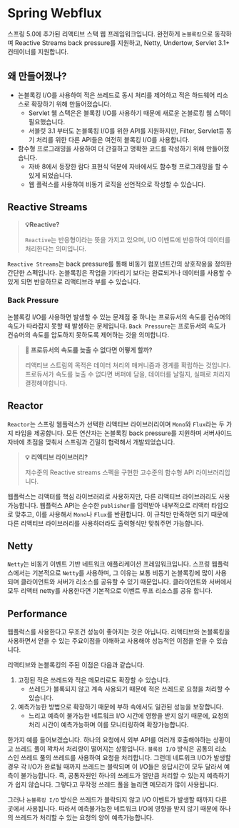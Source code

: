 # Spring Webflux

스프링 5.0에 추가된 리액티브 스택 웹 프레임워크입니다. 완전하게 `논블록킹`으로 동작하며 Reactive Streams back pressure를 지원하고, Netty,
Undertow, Servlet 3.1+ 컨테이너를 지원합니다.

## 왜 만들어졌나?

- 논블록킹 I/O를 사용하여 적은 쓰레드로 동시 처리를 제어하고 적은 하드웨어 리소스로 확장하기 위해 만들어졌습니다.
    - Servlet 웹 스택은은 블록킹 I/O를 사용하기 때문에 새로운 논블로킹 웹 스택이 필요했습니다.
    - 서블릿 3.1 부터도 논블록킹 I/O를 위한 API를 지원하지만, Filter, Servlet등 동기 처리를 위한 다른 API들은 여전히 블록킹 I/O를 사용합니다.
- 함수형 프로그래밍을 사용하여 더 간결하고 명확한 코드를 작성하기 위해 만들어졌습니다.
    - 자바 8에서 등장한 람다 표현식 덕분에 자바에서도 함수형 프로그래밍을 할 수 있게 되었습니다.
    - 웹 플럭스를 사용하여 비동기 로직을 선언적으로 작성할 수 있습니다.

## Reactive Streams

> **💡Reactive?**
>
> `Reactive`는 반응형이라는 뜻을 가지고 있으며, I/O 이벤트에 반응하여 데이터를 처리한다는 의미입니다.

`Reactive Streams`는 back pressure를 통해 비동기 컴포넌트간의 상호작용을 정의한 간단한 스펙입니다.
논블록킹은 작업을 기다리기 보다는 완료되거나 데이터를 사용할 수 있게 되면 반응하므로 리액티브라 부를 수 있습니다.

### Back Pressure

논블록킹 I/O를 사용하면 발생할 수 있는 문제점 중 하나는 프로듀서의 속도를 컨슈머의 속도가 따라잡지 못할 때 발생하는 문제입니다.
`Back Pressure`는 프로듀서의 속도가 컨슈머의 속도를 압도하지 못하도록 제어하는 것을 의미합니다.

> **🚧 프로듀서의 속도를 늦출 수 없다면 어떻게 할까?**
>
> 리액티브 스트림의 목적은 데이터 처리의 매커니즘과 경계를 확립하는 것입니다. 프로듀서가 속도를 늦출 수 없다면 버퍼에 담을, 데이터를 날릴지, 실패로 처리지 결정해야합니다.

## Reactor 
`Reactor`는 스프링 웹플럭스가 선택한 리액티브 라이브러리이며 `Mono`와 `Flux`라는 두 가지 타입을 제공합니다.
모든 연산자는 논블록킹 back pressure를 지원하며 서버사이드 자바에 초점을 맞춰서 스프링과 긴밀히 협력해서 개발되었습니다.

> **💡 리액티브 라이브러리?**
> 
> 저수준의 Reactive streams 스펙을 구현한 고수준의 함수형 API 라이브러리입니다.

웹플럭스는 리액터를 핵심 라이브러리로 사용하지만, 다른 리액티브 라이브러리도 사용가능합니다.
웹플럭스 API는 순수한 `publisher`를 입력받아 내부적으로 리액터 타입으로 맞추고, 이를 사용해서 `Mono`나 `Flux`를 반환합니다.
이 규칙만 만족하면 되기 때문에 다른 리액티브 라이브러리를 사용하더라도 출력형식만 맞춰주면 가능합니다.

## Netty
`Netty`는 비동기 이벤트 기반 네트워크 애플리케이션 프레임워크입니다.
스프링 웹플럭스에서는 기본적으로 `Netty`를 사용하며, 그 이유는 보통 비동기 논블록킹에 많이 사용되며 클라이언트와 서버가 리소스를 공유할 수 있기 때문입니다.
클라이언트와 서버에서 모두 리액터 netty를 사용한다면 기본적으로 이벤트 루프 리소스를 공유 합니다.

## Performance
웹플럭스를 사용한다고 무조건 성능이 좋아지는 것은 아닙니다. 리액티브와 논블록킹을 사용하면서 얻을 수 있는 주요이점을 이해하고 사용해야 성능적인 이점을 얻을 수 있습니다.

리액티브와 논블록킹의 주된 이점은 다음과 같습니다.
1. 고정된 적은 쓰레드와 적은 메모리로도 확장할 수 있습니다.
    - 쓰레드가 블록되지 않고 계속 사용되기 때문에 적은 쓰레드로 요청을 처리할 수 있습니다.
2. 예측가능한 방법으로 확장하기 때문에 부하 속에서도 일관된 성능을 보장합니다.
    - 느리고 예측이 불가능한 네트워크 I/O 시간에 영향을 받지 않기 때문에, 요청의 처리 시간이 예측가능하며 이를 모니터링하여 확장가능합니다.

한가지 예를 들어보겠습니다. 하나의 요청에서 외부 API를 여러개 호출해야하는 상황이고 쓰레드 풀이 꽉차서 처리량이 떨어지는 상황입니다.
`블록킹 I/O` 방식은 공통의 리소스인 쓰레드 풀의 쓰레드를 사용하여 요청을 처리합니다.
그런데 네트워크 I/O가 발생할 경우 각 I/O가 완료될 때까지 쓰레드는 블락되며 이 I/O들은 응답시간이 모두 달라서 예측이 불가능합니다.
즉, 공통자원인 하나의 쓰레드가 얼만큼 처리할 수 있는지 예측하기가 쉽지 않습니다. 그렇다고 무작정 쓰레드 풀을 늘리면 메모리가 많이 사용됩니다.

그러나 `논블록킹 I/O` 방식은 쓰레드가 블락되지 않고 I/O 이벤트가 발생할 때까지 다른곳에서 사용됩니다.
따라서 예측불가능한 네트워크 I/O에 영향을 받지 않기 때문에 하나의 쓰레드가 처리할 수 있는 요청의 양이 예측가능합니다.
